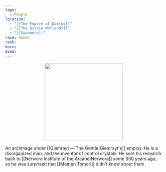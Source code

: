 ```yaml
---
tags:
  - People
location:
  - "[[The Empire of Datrus]]"
  - "[[The Astain Wetlands]]"
  - "[[Swanmere]]"
race: Human
rank: 
born: 
died:
---
```

<p style="text-align:center;"><img src="https://foundry-vtt-kb.s3.us-east-2.amazonaws.com/Images/Tokens/NPCs/Nobles/" width="250" height="250"></p>

An archmage under [[Giemrayt ― The Gentle|Giemrayt's]] employ. He is a disorganized man, and the inventor of control crystals. He sent his research back to [[Nerwora Institute of the Arcane|Nerwora]] some 300 years ago, so he was surprised that [[Momen Tomori]] didn't know about them.